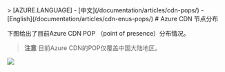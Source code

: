 <properties linkid="dev-net-common-tasks-cdn" urlDisplayName="CDN" pageTitle="Azure CDN POP - Azure feature guide" metaKeywords="Azure CDN, Azure CDN, Azure blobs, Azure caching, Azure add-ons, CDN, 节点分布, POP, Azure CDN节点分布, CDN技术文档, CDN帮助文档" description="Learn Azure CDN Point of Presence in China" metaCanonical="" services="" documentationCenter=".NET" title="" authors="" solutions="" manager="" editor="" />
<tags ms.service="cdn"
    ms.date="7/7/2016"
    wacn.date="7/7/2016"
    wacn.lang="cn"
    />
> [AZURE.LANGUAGE]
- [中文](/documentation/articles/cdn-pops/)
- [English](/documentation/articles/cdn-enus-pops/) 
# Azure CDN 节点分布



下图给出了目前Azure CDN POP （point of presence）分布情况。

> **注意** 目前Azure CDN的POP仅覆盖中国大陆地区。

![][1]



<!--Image references-->


[1]: ./media/cdn-doc/cdn_pops.png